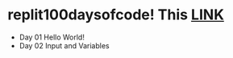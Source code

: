 # replit100daysofcode! This [LINK](https://join.replit.com/python)
* Day 01 Hello World!
* Day 02 Input and Variables
